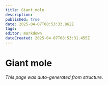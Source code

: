 ```yaml
---
title: Giant_mole
description: 
published: true
date: 2025-04-07T08:53:33.862Z
tags: 
editor: markdown
dateCreated: 2025-04-07T08:53:31.455Z
---
```


# Giant mole

*This page was auto-generated from structure.*
